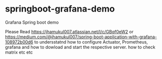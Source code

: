 # springboot-grafana-demo
Grafana Spring boot demo

Please Read https://jhamukul007.atlassian.net/l/c/GBqf0eW2
or https://medium.com/@jhamukul007/spring-boot-application-with-grafana-108972b00d6
to undersstatnd how to configure Actuator, Prometheus, grafana and how to dowload and start the respective server.
how to check matrix etc etc 

